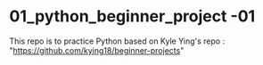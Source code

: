 # 01_python_beginner_project -01

This repo is to practice Python based on Kyle Ying's repo :
"https://github.com/kying18/beginner-projects"

